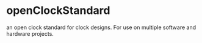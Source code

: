 # openClockStandard
an open clock standard for clock designs.  For use on multiple software and hardware projects.
